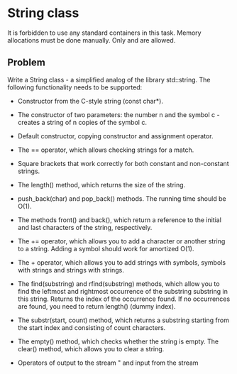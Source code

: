 # String class

It is forbidden to use any standard containers in this task. Memory allocations must be done manually. Only <iostream> and <cstring> are allowed.

## Problem
Write a String class - a simplified analog of the library std::string. The following functionality needs to be supported:

- Constructor from the C-style string (const char*).

- The constructor of two parameters: the number n and the symbol c - creates a string of n copies of the symbol c.

- Default constructor, copying constructor and assignment operator.

- The == operator, which allows checking strings for a match.

- Square brackets that work correctly for both constant and non-constant strings.

- The length() method, which returns the size of the string.

- push_back(char) and pop_back() methods. The running time should be O(1).

- The methods front() and back(), which return a reference to the initial and last characters of the string, respectively.

- The += operator, which allows you to add a character or another string to a string. Adding a symbol should work for amortized O(1).

- The + operator, which allows you to add strings with symbols, symbols with strings and strings with strings.

- The find(substring) and rfind(substring) methods, which allow you to find the leftmost and rightmost occurrence of the substring substring in this string. Returns the index of the occurrence found. If no occurrences are found, you need to return length() (dummy index).

- The substr(start, count) method, which returns a substring starting from the start index and consisting of count characters.

- The empty() method, which checks whether the string is empty. The clear() method, which allows you to clear a string.

- Operators of output to the stream " and input from the stream 
